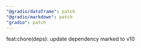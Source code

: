 ```yaml
---
"@gradio/dataframe": patch
"@gradio/markdown": patch
"gradio": patch
---
```


feat:chore(deps): update dependency marked to v10
